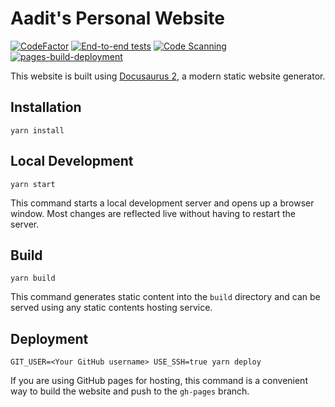 # Aadit's Personal Website

[![CodeFactor](https://www.codefactor.io/repository/github/aaditkamat/aaditkamat.com/badge)](https://www.codefactor.io/repository/github/aaditkamat/aaditkamat.com)
[![End-to-end tests](https://github.com/aaditkamat/aaditkamat.com/actions/workflows/cypress.yml/badge.svg)](https://github.com/aaditkamat/aaditkamat.com/actions/workflows/cypress.yml)
[![Code Scanning](https://github.com/aaditkamat/aaditkamat.com/actions/workflows/codeql.yml/badge.svg)](https://github.com/aaditkamat/aaditkamat.com/actions/workflows/codeql.yml)
[![pages-build-deployment](https://github.com/aaditkamat/aaditkamat.com/actions/workflows/pages/pages-build-deployment/badge.svg)](https://github.com/aaditkamat/aaditkamat.com/actions/workflows/pages/pages-build-deployment)

This website is built using [Docusaurus 2](https://docusaurus.io/), a modern static website generator.

## Installation

```console
yarn install
```

## Local Development

```console
yarn start
```

This command starts a local development server and opens up a browser window. Most changes are reflected live without having to restart the server.

## Build

```console
yarn build
```

This command generates static content into the `build` directory and can be served using any static contents hosting service.

## Deployment

```console
GIT_USER=<Your GitHub username> USE_SSH=true yarn deploy
```

If you are using GitHub pages for hosting, this command is a convenient way to build the website and push to the `gh-pages` branch.
